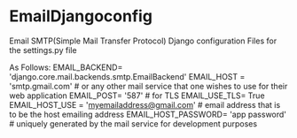 # EmailDjangoconfig
Email SMTP(Simple Mail Transfer Protocol) Django configuration Files for the settings.py file

As Follows:
EMAIL_BACKEND= 'django.core.mail.backends.smtp.EmailBackend'
EMAIL_HOST = 'smtp.gmail.com' # or any other mail service that one wishes to use for their web application
EMAIL_POST= '587' # for TLS
EMAIL_USE_TLS= True
EMAIL_HOST_USE = 'myemailaddress@gmail.com' # email address that is to be the host emailing address
EMAIL_HOST_PASSWORD= 'app password' # uniquely generated by the mail service for development purposes

